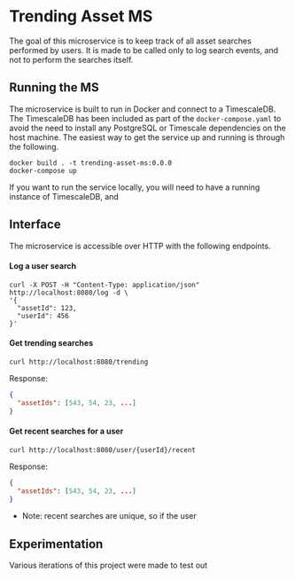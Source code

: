 # Trending Asset MS
The goal of this microservice is to keep track of all asset searches performed by users. It is made to be called 
only to log search events, and not to perform the searches itself.

## Running the MS
The microservice is built to run in Docker and connect to a TimescaleDB. The TimescaleDB has been included as part 
of the `docker-compose.yaml` to avoid the need to install any PostgreSQL or Timescale dependencies on the host 
machine. The easiest way to get the service up and running is through the following.

```shell
docker build . -t trending-asset-ms:0.0.0
docker-compose up
```

If you want to run the service locally, you will need to have a running instance of TimescaleDB, and 

## Interface

The microservice is accessible over HTTP with the following endpoints.

#### Log a user search
```shell
curl -X POST -H "Content-Type: application/json" http://localhost:8080/log -d \
'{
  "assetId": 123,
  "userId": 456
}'
```

#### Get trending searches
```shell
curl http://localhost:8080/trending
```
Response:
```json
{
  "assetIds": [543, 54, 23, ...]
}
```
#### Get recent searches for a user
```shell
curl http://localhost:8080/user/{userId}/recent
```
Response:
```json
{
  "assetIds": [543, 54, 23, ...]
}
```
* Note: recent searches are unique, so if the user 



## Experimentation
Various iterations of this project were made to test out 